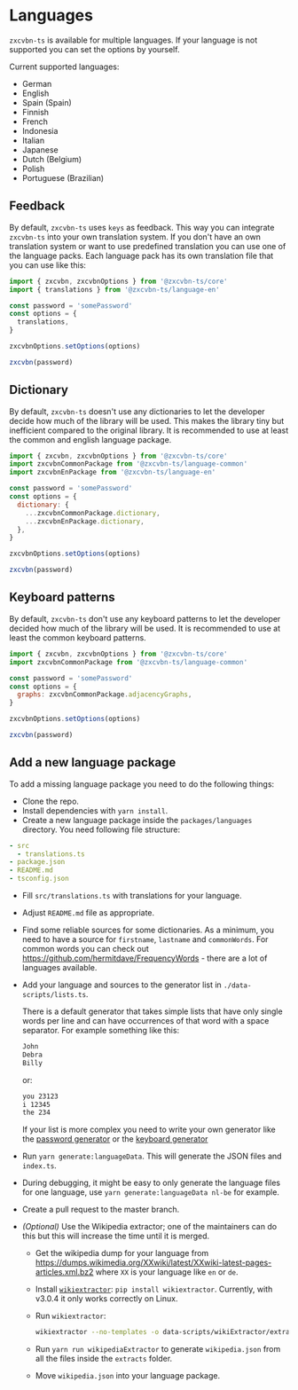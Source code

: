 # Languages

`zxcvbn-ts` is available for multiple languages. If your language is not supported you can set the options by yourself.

Current supported languages:

- German
- English
- Spain (Spain)
- Finnish
- French
- Indonesia
- Italian
- Japanese
- Dutch (Belgium)
- Polish
- Portuguese (Brazilian)

## Feedback

By default, `zxcvbn-ts` uses `keys` as feedback. This way you can integrate `zxcvbn-ts` into your own translation system.
If you don't have an own translation system or want to use predefined translation you can use one of the language packs.
Each language pack has its own translation file that you can use like this:

```js
import { zxcvbn, zxcvbnOptions } from '@zxcvbn-ts/core'
import { translations } from '@zxcvbn-ts/language-en'

const password = 'somePassword'
const options = {
  translations,
}

zxcvbnOptions.setOptions(options)

zxcvbn(password)
```

## Dictionary

By default, `zxcvbn-ts` doesn't use any dictionaries to let the developer decide how much of the library will be used.
This makes the library tiny but inefficient compared to the original library.
It is recommended to use at least the common and english language package.

```js
import { zxcvbn, zxcvbnOptions } from '@zxcvbn-ts/core'
import zxcvbnCommonPackage from '@zxcvbn-ts/language-common'
import zxcvbnEnPackage from '@zxcvbn-ts/language-en'

const password = 'somePassword'
const options = {
  dictionary: {
    ...zxcvbnCommonPackage.dictionary,
    ...zxcvbnEnPackage.dictionary,
  },
}

zxcvbnOptions.setOptions(options)

zxcvbn(password)
```

## Keyboard patterns

By default, `zxcvbn-ts` don't use any keyboard patterns to let the developer decided how much of the library will be used.
It is recommended to use at least the common keyboard patterns.

```js
import { zxcvbn, zxcvbnOptions } from '@zxcvbn-ts/core'
import zxcvbnCommonPackage from '@zxcvbn-ts/language-common'

const password = 'somePassword'
const options = {
  graphs: zxcvbnCommonPackage.adjacencyGraphs,
}

zxcvbnOptions.setOptions(options)

zxcvbn(password)
```

## Add a new language package

To add a missing language package you need to do the following things:

- Clone the repo.
- Install dependencies with `yarn install`.
- Create a new language package inside the `packages/languages` directory. You need following file structure:

```yaml
- src
  - translations.ts
- package.json
- README.md
- tsconfig.json
```

- Fill `src/translations.ts` with translations for your language.
- Adjust `README.md` file as appropriate.
- Find some reliable sources for some dictionaries. As a minimum, you need to have a source for `firstname`, `lastname` and `commonWords`.
  For common words you can check out <https://github.com/hermitdave/FrequencyWords> - there are a lot of languages available.
- Add your language and sources to the generator list in `./data-scripts/lists.ts`.

  There is a default generator that takes simple lists that have only single words per line and can have occurrences of that word with a space separator.
  For example something like this:

  ```txt
  John
  Debra
  Billy
  ```

  or:

  ```txt
  you 23123
  i 12345
  the 234
  ```

  If your list is more complex you need to write your own generator like the [password generator](./data-scripts/_generators/PasswordGenerator.ts) or the [keyboard generator](./data-scripts/_generators/KeyboardAdjacencyGraph.ts)

- Run `yarn generate:languageData`. This will generate the JSON files and `index.ts`.
- During debugging, it might be easy to only generate the language files for one
  language, use `yarn generate:languageData nl-be` for example.
- Create a pull request to the master branch.
- _(Optional)_ Use the Wikipedia extractor; one of the maintainers can do this but this will increase the time until it is merged.
  - Get the wikipedia dump for your language from <https://dumps.wikimedia.org/XXwiki/latest/XXwiki-latest-pages-articles.xml.bz2> where `XX` is your language like `en` or `de`.
  - Install [`wikiextractor`](https://github.com/attardi/wikiextractor): `pip
    install wikiextractor`. Currently, with v3.0.4 it only works correctly on Linux.
  - Run `wikiextractor`:

    ```sh
    wikiextractor --no-templates -o data-scripts/wikiExtractor/extracts XXwiki-latest-pages-articles.xml.bz2
    ```

  - Run `yarn run wikipediaExtractor` to generate `wikipedia.json` from all the files inside the `extracts` folder.
  - Move `wikipedia.json` into your language package.
